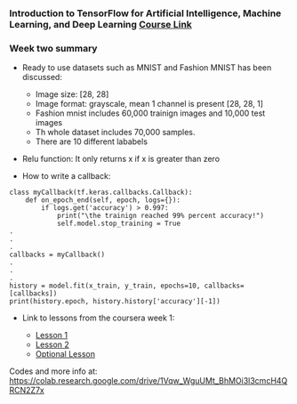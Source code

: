 ### Introduction to TensorFlow for Artificial Intelligence, Machine Learning, and Deep Learning   [Course Link](https://www.coursera.org/learn/introduction-tensorflow)

### Week two summary

- Ready to use datasets such as MNIST and Fashion MNIST has been discussed:
  - Image size: [28, 28] 
  - Image format: grayscale, mean 1 channel is present [28, 28, 1]
  - Fashion mnist includes 60,000 trainign images and 10,000 test images
  - Th whole dataset includes 70,000 samples.
  - There are 10 different lababels
  
- Relu function: It only returns x if x is greater than zero

- How to write a callback:

```
class myCallback(tf.keras.callbacks.Callback):
    def on_epoch_end(self, epoch, logs={}):
        if logs.get('accuracy') > 0.997:
            print("\the trainign reached 99% percent accuracy!")
            self.model.stop_training = True
.
.
.
callbacks = myCallback()
.
.
.
history = model.fit(x_train, y_train, epochs=10, callbacks=[callbacks])
print(history.epoch, history.history['accuracy'][-1])
```

- Link to lessons from the coursera week 1: 

    - [Lesson 1](https://colab.research.google.com/github/lmoroney/dlaicourse/blob/master/Course%201%20-%20Part%204%20-%20Lesson%202%20-%20Notebook.ipynb)
    - [Lesson 2](https://colab.research.google.com/github/lmoroney/dlaicourse/blob/master/Course%201%20-%20Part%204%20-%20Lesson%204%20-%20Notebook.ipynb)
    - [Optional Lesson ](https://rwoubqswsbrqgsewfxrtkb.coursera-apps.org/notebooks/week2/Exercise2-Question.ipynb)
    
Codes and more info at: https://colab.research.google.com/drive/1Vqw_WguUMt_BhMOi3l3cmcH4QRCN2Z7x
